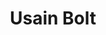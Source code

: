 ---
pid: LLA22
title: Usain Bolt
location_transcription: 
zipcode: 
outside_phl: 
neighborhood: 
age: '13'
age_range: 13-19
instagram: 
image_file_name: LLA_22.jpg
proposal_transcription: 
topic: Sports
topic_summary: '0'
type: Concrete
keywords_other: 
credit: Kaymir Jackson
image_labels: 
twitter: 
facebook: 
permalink: "/monuments/lla22/"
layout: item-page
---